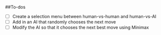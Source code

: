 ##To-dos
- [ ] Create a selection menu between human-vs-human and human-vs-AI
- [ ] Add in an AI that randomly chooses the next move
- [ ] Modify the AI so that it chooses the next best move using Minimax